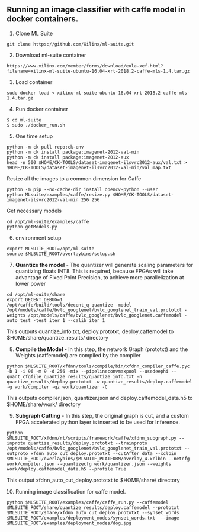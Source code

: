 ## Running an image classifier with caffe model in docker containers.

1. Clone ML Suite
   
  ```
  git clone https://github.com/Xilinx/ml-suite.git
  ```
  
2. Download ml-suite container

  ```
  https://www.xilinx.com/member/forms/download/eula-xef.html?filename=xilinx-ml-suite-ubuntu-16.04-xrt-2018.2-caffe-mls-1.4.tar.gz
  ```

3. Load container

  ```
  sudo docker load < xilinx-ml-suite-ubuntu-16.04-xrt-2018.2-caffe-mls-1.4.tar.gz
  ```
  
4. Run docker container

  ```
  $ cd ml-suite
  $ sudo ./docker_run.sh
  ```
  
5. One time setup

  ```
  python -m ck pull repo:ck-env 
  python -m ck install package:imagenet-2012-val-min
  python -m ck install package:imagenet-2012-aux
  head -n 500 $HOME/CK-TOOLS/dataset-imagenet-ilsvrc2012-aux/val.txt > $HOME/CK-TOOLS/dataset-imagenet-ilsvrc2012-val-min/val_map.txt
  ```

  Resize all the images to a common dimension for Caffe
  ```
  python -m pip --no-cache-dir install opencv-python --user 
  python MLsuite/examples/caffe/resize.py $HOME/CK-TOOLS/dataset-imagenet-ilsvrc2012-val-min 256 256
  ``` 
  
  Get necessary models
  ```
  cd /opt/ml-suite/examples/caffe
  python getModels.py
  ```
  
6. environment setup

  ```
  export MLSUITE_ROOT=/opt/ml-suite
  source $MLSUITE_ROOT/overlaybins/setup.sh
  ```

7. **Quantize the model** - The quantizer will generate scaling parameters for quantizing floats INT8. This is required, because FPGAs will take advantage of Fixed Point Precision, to achieve more parallelization at lower power

  ```
  cd /opt/ml-suite/share
  export DECENT_DEBUG=1
  /opt/caffe/build/tools/decent_q quantize -model /opt/models/caffe/bvlc_googlenet/bvlc_googlenet_train_val.prototxt -weights /opt/models/caffe/bvlc_googlenet/bvlc_googlenet.caffemodel -auto_test -test_iter 1 --calib_iter 1
  ```

  This outputs quantize_info.txt, deploy.prototxt, deploy.caffemodel to $HOME/share/quantize_results/ directory

8. **Compile the Model** - In this step, the network Graph (prototxt) and the Weights (caffemodel) are compiled by the compiler
  
  ```
  python $MLSUITE_ROOT/xfdnn/tools/compile/bin/xfdnn_compiler_caffe.pyc -b 1 -i 96 -m 9 -d 256 -mix --pipelineconvmaxpool --usedeephi --quant_cfgfile quantize_results/quantize_info.txt -n quantize_results/deploy.prototxt -w quantize_results/deploy.caffemodel -g work/compiler -qz work/quantizer -C
  ```  
  
  This outputs compiler.json, quantizer.json and deploy.caffemodel_data.h5 to $HOME/share/work/ directory

9. **Subgraph Cutting** - In this step, the original graph is cut, and a custom FPGA accelerated python layer is inserted to be used for Inference.

  ```
  python $MLSUITE_ROOT/xfdnn/rt/scripts/framework/caffe/xfdnn_subgraph.py --inproto quantize_results/deploy.prototxt --trainproto /opt/models/caffe/bvlc_googlenet/bvlc_googlenet_train_val.prototxt --outproto xfdnn_auto_cut_deploy.prototxt --cutAfter data --xclbin $MLSUITE_ROOT/overlaybins/$MLSUITE_PLATFORM/overlay_4.xclbin --netcfg work/compiler.json --quantizecfg work/quantizer.json --weights work/deploy.caffemodel_data.h5 --profile True
  ```  
  
  This output xfdnn_auto_cut_deploy.prototxt to $HOME/share/ directory
   
10. Running image classification for caffe model.

  ```
  python $MLSUITE_ROOT/examples/caffe/caffe_run.py --caffemodel $MLSUITE_ROOT/share/quantize_results/deploy.caffemodel --prototxt $MLSUITE_ROOT/share/xfdnn_auto_cut_deploy.prototxt --synset_words $MLSUITE_ROOT/examples/deployment_modes/synset_words.txt  --image $MLSUITE_ROOT/examples/deployment_modes/dog.jpg
  ```
